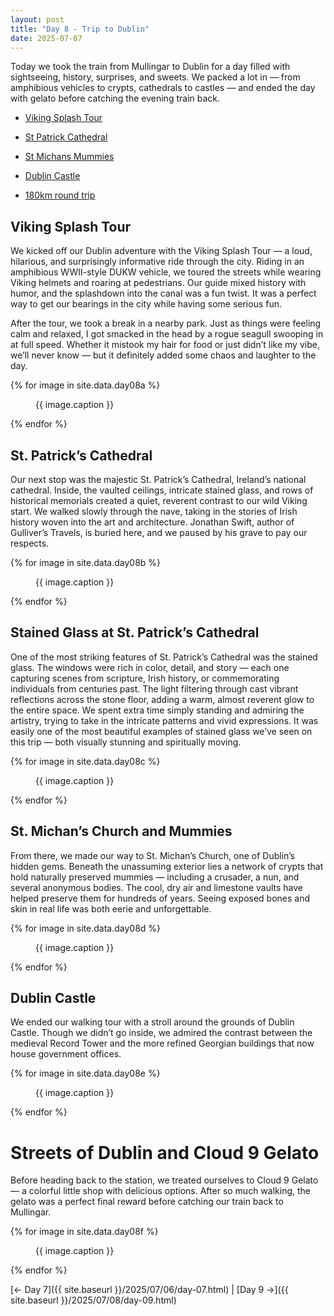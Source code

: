 ```yaml
---
layout: post
title: "Day 8 - Trip to Dublin"
date: 2025-07-07
---
```


Today we took the train from Mullingar to Dublin for a day filled with sightseeing, history, surprises, and sweets. We packed a lot in — from amphibious vehicles to crypts, cathedrals to castles — and ended the day with gelato before catching the evening train back.

- [Viking Splash Tour](https://vikingsplashdublin.ie/)
- [St Patrick Cathedral](https://www.stpatrickscathedral.ie/)
- [St Michans Mummies](https://www.atlasobscura.com/places/st-michans-church)
- [Dublin Castle](https://dublincastle.ie/)

- [180km round trip](https://www.google.com/maps/dir/Weir's+Bar+%26+Restaurant,+Rathganny,+Mullingar,+County+Westmeath/Dublin/@53.4819584,-7.4844669,107954m/data=!3m2!1e3!4b1!4m14!4m13!1m5!1m1!1s0x485dc269aa52fa1b:0xf847b3467fe9ee47!2m2!1d-7.3907611!2d53.6246435!1m5!1m1!1s0x48670e80ea27ac2f:0xa00c7a9973171a0!2m2!1d-6.2603097!2d53.3498053!3e0?entry=ttu&g_ep=EgoyMDI1MDcxMy4wIKXMDSoASAFQAw%3D%3D)

## Viking Splash Tour
We kicked off our Dublin adventure with the Viking Splash Tour — a loud, hilarious, and surprisingly informative ride through the city. Riding in an amphibious WWII-style DUKW vehicle, we toured the streets while wearing Viking helmets and roaring at pedestrians. Our guide mixed history with humor, and the splashdown into the canal was a fun twist. It was a perfect way to get our bearings in the city while having some serious fun.

After the tour, we took a break in a nearby park. Just as things were feeling calm and relaxed, I got smacked in the head by a rogue seagull swooping in at full speed. Whether it mistook my hair for food or just didn’t like my vibe, we’ll never know — but it definitely added some chaos and laughter to the day.

{% for image in site.data.day08a %}
<figure>
  <img src="{{ site.baseurl }}{{ image.src }}" alt="">
  <figcaption>{{ image.caption }}</figcaption>
</figure>
{% endfor %}

## St. Patrick’s Cathedral
Our next stop was the majestic St. Patrick’s Cathedral, Ireland’s national cathedral. Inside, the vaulted ceilings, intricate stained glass, and rows of historical memorials created a quiet, reverent contrast to our wild Viking start. We walked slowly through the nave, taking in the stories of Irish history woven into the art and architecture. Jonathan Swift, author of Gulliver’s Travels, is buried here, and we paused by his grave to pay our respects.

{% for image in site.data.day08b %}
<figure>
  <img src="{{ site.baseurl }}{{ image.src }}" alt="">
  <figcaption>{{ image.caption }}</figcaption>
</figure>
{% endfor %}

## Stained Glass at St. Patrick’s Cathedral  
One of the most striking features of St. Patrick’s Cathedral was the stained glass. The windows were rich in color, detail, and story — each one capturing scenes from scripture, Irish history, or commemorating individuals from centuries past. The light filtering through cast vibrant reflections across the stone floor, adding a warm, almost reverent glow to the entire space. We spent extra time simply standing and admiring the artistry, trying to take in the intricate patterns and vivid expressions. It was easily one of the most beautiful examples of stained glass we’ve seen on this trip — both visually stunning and spiritually moving.

{% for image in site.data.day08c %}
<figure>
  <img src="{{ site.baseurl }}{{ image.src }}" alt="">
  <figcaption>{{ image.caption }}</figcaption>
</figure>
{% endfor %}

## St. Michan’s Church and Mummies
From there, we made our way to St. Michan’s Church, one of Dublin’s hidden gems. Beneath the unassuming exterior lies a network of crypts that hold naturally preserved mummies — including a crusader, a nun, and several anonymous bodies. The cool, dry air and limestone vaults have helped preserve them for hundreds of years. Seeing exposed bones and skin in real life was both eerie and unforgettable.

{% for image in site.data.day08d %}
<figure>
  <img src="{{ site.baseurl }}{{ image.src }}" alt="">
  <figcaption>{{ image.caption }}</figcaption>
</figure>
{% endfor %}

## Dublin Castle 
We ended our walking tour with a stroll around the grounds of Dublin Castle. Though we didn’t go inside, we admired the contrast between the medieval Record Tower and the more refined Georgian buildings that now house government offices. 

{% for image in site.data.day08e %}
<figure>
  <img src="{{ site.baseurl }}{{ image.src }}" alt="">
  <figcaption>{{ image.caption }}</figcaption>
</figure>
{% endfor %}

# Streets of Dublin and Cloud 9 Gelato
Before heading back to the station, we treated ourselves to Cloud 9 Gelato — a colorful little shop with delicious options. After so much walking, the gelato was a perfect final reward before catching our train back to Mullingar.

{% for image in site.data.day08f %}
<figure>
  <img src="{{ site.baseurl }}{{ image.src }}" alt="">
  <figcaption>{{ image.caption }}</figcaption>
</figure>
{% endfor %}

[← Day 7]({{ site.baseurl }}/2025/07/06/day-07.html) | [Day 9 →]({{ site.baseurl }}/2025/07/08/day-09.html)